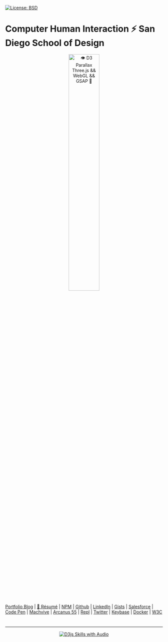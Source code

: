 [![License: BSD](https://badgen.net/badge/license/BSD/orange)](https://opensource.org/licenses/BSD-3-Clause)
# Computer Human Interaction ⚡ San Diego School of Design

<p align="center">
  <a target="_blank" href="https://neodigm.github.io/chi_capstone_prototype1/">
  <img src="https://neodigm.github.io/chi_capstone_prototype1/neodigm_mobile_app_invision_chi_capstone.png" title="🦄 AWS Amplify && GraphQL && TypeScript && Go  🍰" alt="👁️ D3 Parallax Three.js && WebGL && GSAP 🍭"
       style="width: 44%">
  </a>
</p>

#
[Portfolio Blog](https://www.theScottKrause.com) |
[🚀 Résumé](https://thescottkrause.com/Arcanus_Scott_C_Krause_2020.pdf) |
[NPM](https://www.npmjs.com/~neodigm) |
[Github](https://github.com/neodigm) |
[LinkedIn](https://www.linkedin.com/in/neodigm24/) |
[Gists](https://gist.github.com/neodigm?direction=asc&sort=created) |
[Salesforce](https://trailblazer.me/id/skrause) |
[Code Pen](https://codepen.io/neodigm24) |
[Machvive](https://machvive.com/) |
[Arcanus 55](https://www.arcanus55.com/) |
[Repl](https://repl.it/@neodigm) |
[Twitter](https://twitter.com/neodigm24) |
[Keybase](https://keybase.io/neodigm) |
[Docker](https://hub.docker.com/u/neodigm) |
[W3C](https://www.w3.org/users/123844)
#
---
<p align="center">
  <a target="_blank" href="https://thescottkrause.com/d3_datavis_skills.html">
  <img src="https://repository-images.githubusercontent.com/178555357/2b6ad880-7aa0-11ea-8dde-63e70187e3e9" title="D3js Skills with Audio">
  </a>
</p>
